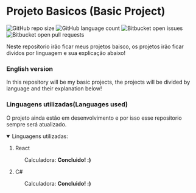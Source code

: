 # Projeto Basicos (Basic Project)

<!---Esses são exemplos. Veja https://shields.io para outras pessoas ou para personalizar este conjunto de escudos. Você pode querer incluir dependências, status do projeto e informações de licença aqui--->

![GitHub repo size](https://img.shields.io/github/repo-size/iuricode/README-template?style=for-the-badge)
![GitHub language count](https://img.shields.io/github/languages/count/iuricode/README-template?style=for-the-badge)
![Bitbucket open issues](https://img.shields.io/bitbucket/issues/iuricode/README-template?style=for-the-badge)
![Bitbucket open pull requests](https://img.shields.io/bitbucket/pr-raw/iuricode/README-template?style=for-the-badge)

<p>Neste repositorio irão ficar meus projetos baisco, os projetos irão ficar dividos por linguagem e sua explicação abaixo!</p>

### English version
<p>In this repository will be my basic projects, the projects will be divided by language and their explanation below!</p>

### Linguagens utilizadas(Languages used)
O projeto ainda estão em desenvolvimento e por isso esse repositorio sempre será atualizado.

<details open="open">
  <summary>Linguagens utilizadas:</summary>
  <ol>
    <li>
      <p>React</p>
      <ul>
        <li<p>Calculadora: <strong> Concluido! :) </strong></p></li>
      </ul>
    </li>
    <li>
      <p>C#</p>
      <ul>
        <li<p>Calculadora: <strong> Concluido! :)</strong></p></li>
      </ul>
    </li>
  </ol>
</details>


